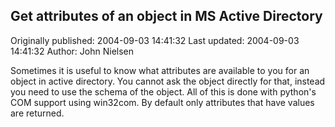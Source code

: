 ## Get attributes of an object in MS Active Directory 
Originally published: 2004-09-03 14:41:32 
Last updated: 2004-09-03 14:41:32 
Author: John Nielsen 
 
Sometimes it is useful to know what attributes are available to you for an object in active directory. You cannot ask the object directly for that, instead you need to use the schema of the object. All of this is done with python's COM support using win32com. By default only attributes that have values are returned.